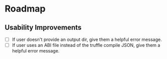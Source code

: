 # Roadmap
## Usability Improvements
- [ ] If user doesn't provide an output dir, give them a helpful error message.
- [ ] If user uses an ABI file instead of the truffle compile JSON, give them a helpful error message.